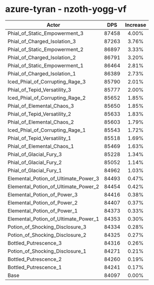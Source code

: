# azure-tyran - nzoth-yogg-vf
| Actor | DPS | Increase |
|---|:---:|:---:|
|Phial_of_Static_Empowerment_3|87458|4.00%|
|Phial_of_Charged_Isolation_3|87263|3.76%|
|Phial_of_Static_Empowerment_2|86897|3.33%|
|Phial_of_Charged_Isolation_2|86791|3.20%|
|Phial_of_Static_Empowerment_1|86464|2.81%|
|Phial_of_Charged_Isolation_1|86389|2.73%|
|Iced_Phial_of_Corrupting_Rage_3|85790|2.01%|
|Phial_of_Tepid_Versatility_3|85777|2.00%|
|Iced_Phial_of_Corrupting_Rage_2|85652|1.85%|
|Phial_of_Elemental_Chaos_3|85650|1.85%|
|Phial_of_Tepid_Versatility_2|85633|1.83%|
|Phial_of_Elemental_Chaos_2|85603|1.79%|
|Iced_Phial_of_Corrupting_Rage_1|85543|1.72%|
|Phial_of_Tepid_Versatility_1|85518|1.69%|
|Phial_of_Elemental_Chaos_1|85469|1.63%|
|Phial_of_Glacial_Fury_3|85228|1.34%|
|Phial_of_Glacial_Fury_2|85052|1.14%|
|Phial_of_Glacial_Fury_1|84962|1.03%|
|Elemental_Potion_of_Ultimate_Power_3|84493|0.47%|
|Elemental_Potion_of_Ultimate_Power_2|84454|0.42%|
|Elemental_Potion_of_Power_3|84416|0.38%|
|Elemental_Potion_of_Power_2|84407|0.37%|
|Elemental_Potion_of_Power_1|84373|0.33%|
|Elemental_Potion_of_Ultimate_Power_1|84353|0.30%|
|Potion_of_Shocking_Disclosure_3|84334|0.28%|
|Potion_of_Shocking_Disclosure_2|84325|0.27%|
|Bottled_Putrescence_3|84316|0.26%|
|Potion_of_Shocking_Disclosure_1|84271|0.21%|
|Bottled_Putrescence_2|84260|0.19%|
|Bottled_Putrescence_1|84241|0.17%|
|Base|84097|0.00%|
